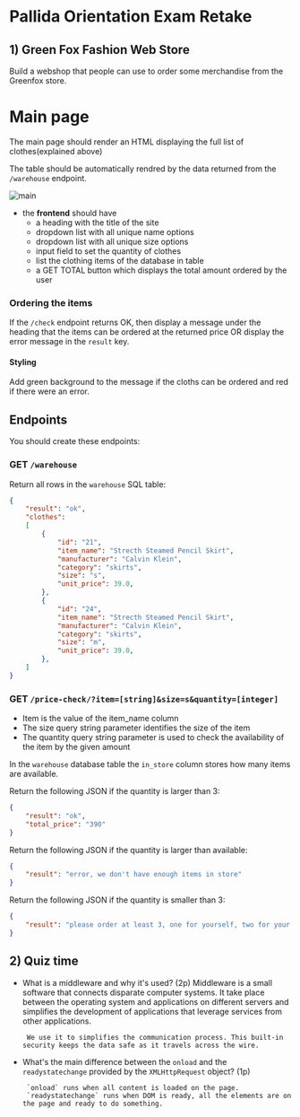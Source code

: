 # Pallida Orientation Exam Retake

## 1) Green Fox Fashion Web Store

Build a webshop that people can use to order some merchandise from the Greenfox store.

# Main page

The main page should render an HTML displaying the full list of clothes(explained above)

The table should be automatically rendred by the data returned from the `/warehouse` endpoint.

![main](assets/main2.png)

- the **frontend** should have
    - a heading with the title of the site
    - dropdown list with all unique name options
    - dropdown list with all unique size options
    - input field to set the quantity of clothes
    - list the clothing items of the database in table
    - a GET TOTAL button which displays the total amount ordered by the user

### Ordering the items

If the `/check` endpoint returns OK, then display a message under the heading that the items can be ordered at the returned price OR display the error message in the `result` key. 

#### Styling

Add green background to the message if the cloths can be ordered and red if there were an error.

## Endpoints

You should create these endpoints:

### GET `/warehouse`

Return all rows in the `warehouse` SQL table:

```json
{
    "result": "ok",
    "clothes":
    [
        {
            "id": "21",
            "item_name": "Strecth Steamed Pencil Skirt",
            "manufacturer": "Calvin Klein",
            "category": "skirts",
            "size": "s",
            "unit_price": 39.0,
        },
        {
            "id": "24",
            "item_name": "Strecth Steamed Pencil Skirt",
            "manufacturer": "Calvin Klein",
            "category": "skirts",
            "size": "m",
            "unit_price": 39.0,
        },
    ]
}
```

### GET `/price-check/?item=[string]&size=s&quantity=[integer]`
 - Item is the value of the item_name column
 - The size query string parameter identifies the size of the item
 - The quantity query string parameter is used to check the availability of the item by the given amount

In the `warehouse` database table the `in_store` column stores how many items are available.

Return the following JSON if the quantity is larger than 3:

```json
{
    "result": "ok",
    "total_price": "390"
}
```

Return the following JSON if the quantity is larger than available:

```json
{
    "result": "error, we don't have enough items in store"
}
```

Return the following JSON if the quantity is smaller than 3:

```json
{
    "result": "please order at least 3, one for yourself, two for your friends"
}
```

## 2) Quiz time

 - What is a middleware and why it's used? (2p)
        Middleware is a small software that connects disparate computer systems.
        It take place between the operating system and applications on different servers and simplifies the development of applications that leverage services from other applications.

        We use it to simplifies the communication process. This built-in security keeps the data safe as it travels across the wire.

 - What's the main difference between the `onload` and the `readystatechange` provided by the `XMLHttpRequest` object? (1p)

        `onload` runs when all content is loaded on the page.
        `readystatechange` runs when DOM is ready, all the elements are on the page and ready to do something.
